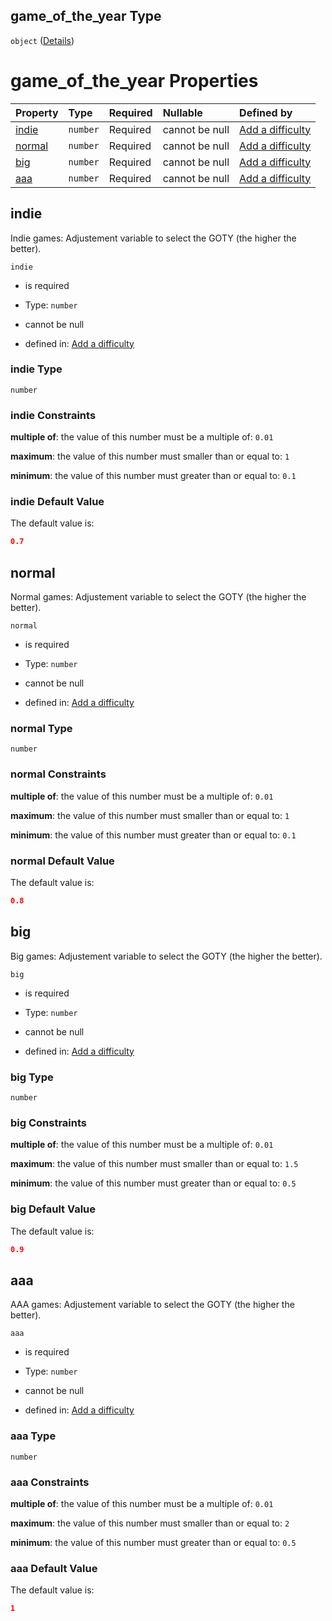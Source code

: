 ## game\_of\_the\_year Type

`object` ([Details](add-difficulty-properties-game_of_the_year.md))

# game\_of\_the\_year Properties

| Property          | Type     | Required | Nullable       | Defined by                                                                                                                                               |
| :---------------- | :------- | :------- | :------------- | :------------------------------------------------------------------------------------------------------------------------------------------------------- |
| [indie](#indie)   | `number` | Required | cannot be null | [Add a difficulty](add-difficulty-properties-game_of_the_year-properties-indie.md "add-difficulty.json#/properties/game_of_the_year/properties/indie")   |
| [normal](#normal) | `number` | Required | cannot be null | [Add a difficulty](add-difficulty-properties-game_of_the_year-properties-normal.md "add-difficulty.json#/properties/game_of_the_year/properties/normal") |
| [big](#big)       | `number` | Required | cannot be null | [Add a difficulty](add-difficulty-properties-game_of_the_year-properties-big.md "add-difficulty.json#/properties/game_of_the_year/properties/big")       |
| [aaa](#aaa)       | `number` | Required | cannot be null | [Add a difficulty](add-difficulty-properties-game_of_the_year-properties-aaa.md "add-difficulty.json#/properties/game_of_the_year/properties/aaa")       |

## indie

Indie games: Adjustement variable to select the GOTY (the higher the better).

`indie`

*   is required

*   Type: `number`

*   cannot be null

*   defined in: [Add a difficulty](add-difficulty-properties-game_of_the_year-properties-indie.md "add-difficulty.json#/properties/game_of_the_year/properties/indie")

### indie Type

`number`

### indie Constraints

**multiple of**: the value of this number must be a multiple of: `0.01`

**maximum**: the value of this number must smaller than or equal to: `1`

**minimum**: the value of this number must greater than or equal to: `0.1`

### indie Default Value

The default value is:

```json
0.7
```

## normal

Normal games: Adjustement variable to select the GOTY (the higher the better).

`normal`

*   is required

*   Type: `number`

*   cannot be null

*   defined in: [Add a difficulty](add-difficulty-properties-game_of_the_year-properties-normal.md "add-difficulty.json#/properties/game_of_the_year/properties/normal")

### normal Type

`number`

### normal Constraints

**multiple of**: the value of this number must be a multiple of: `0.01`

**maximum**: the value of this number must smaller than or equal to: `1`

**minimum**: the value of this number must greater than or equal to: `0.1`

### normal Default Value

The default value is:

```json
0.8
```

## big

Big games: Adjustement variable to select the GOTY (the higher the better).

`big`

*   is required

*   Type: `number`

*   cannot be null

*   defined in: [Add a difficulty](add-difficulty-properties-game_of_the_year-properties-big.md "add-difficulty.json#/properties/game_of_the_year/properties/big")

### big Type

`number`

### big Constraints

**multiple of**: the value of this number must be a multiple of: `0.01`

**maximum**: the value of this number must smaller than or equal to: `1.5`

**minimum**: the value of this number must greater than or equal to: `0.5`

### big Default Value

The default value is:

```json
0.9
```

## aaa

AAA games: Adjustement variable to select the GOTY (the higher the better).

`aaa`

*   is required

*   Type: `number`

*   cannot be null

*   defined in: [Add a difficulty](add-difficulty-properties-game_of_the_year-properties-aaa.md "add-difficulty.json#/properties/game_of_the_year/properties/aaa")

### aaa Type

`number`

### aaa Constraints

**multiple of**: the value of this number must be a multiple of: `0.01`

**maximum**: the value of this number must smaller than or equal to: `2`

**minimum**: the value of this number must greater than or equal to: `0.5`

### aaa Default Value

The default value is:

```json
1
```

